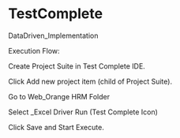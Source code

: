 # TestComplete
DataDriven_Implementation

Execution Flow:

Create Project Suite in Test Complete IDE.

Click Add new project item (child of Project Suite).

Go to Web_Orange HRM Folder

Select _Excel Driver Run (Test Complete Icon)

Click Save  and Start Execute.
